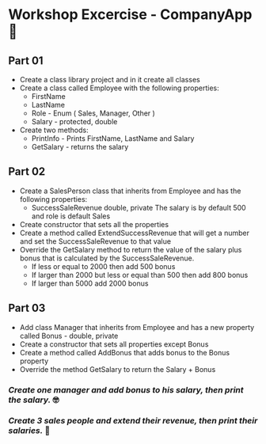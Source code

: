 
# **Workshop Excercise** - CompanyApp 👀

## Part 01

- Create a class library project and in it create all classes
- Create a class called Employee with the following properties:
	- FirstName
 	- LastName
  	- Role - Enum ( Sales, Manager, Other )
	- Salary - protected, double
- Create two methods:
	- PrintInfo - Prints FirstName, LastName and Salary
	- GetSalary - returns the salary

## Part 02

- Create a SalesPerson class that inherits from Employee and has the following properties:
	- SuccessSaleRevenue double, private
The salary is by default 500 and role is default Sales
- Create constructor that sets all the properties
- Create a method called ExtendSuccessRevenue that will get a number and set the SuccessSaleRevenue to that value
- Override the GetSalary method to return the value of the salary plus bonus that is calculated by the SuccessSaleRevenue. 
	- If less or equal to 2000 then add 500 bonus
	- If larger than 2000 but less or equal than 500 then add 800 bonus
	- If larger than 5000 add 2000 bonus

## Part 03

- Add class Manager that inherits from Employee and has a new property called Bonus - double, private
- Create a constructor that sets all properties except Bonus
- Create a method called AddBonus that adds bonus to the Bonus property
- Override the method GetSalary to return the Salary + Bonus

### *Create one manager and add bonus to his salary, then print the salary.* 🤓
### *Create 3 sales people and extend their revenue, then print their salaries.* 🤯
